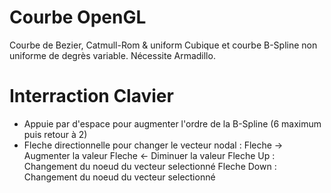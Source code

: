 # Courbe OpenGL

Courbe de Bezier, Catmull-Rom & uniform Cubique et courbe B-Spline non uniforme de degrès variable. Nécessite Armadillo.

# Interraction Clavier

- Appuie par d'espace pour augmenter l'ordre de la B-Spline (6 maximum puis retour à 2)
- Fleche directionnelle pour changer le vecteur nodal : 
    Fleche ->  Augmenter la valeur
    Fleche <-  Diminuer la valeur
    Fleche Up : Changement du noeud du vecteur selectionné
    Fleche Down :  Changement du noeud du vecteur selectionné
